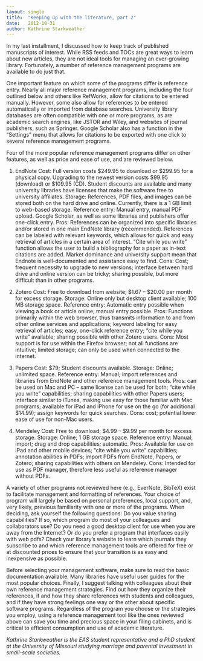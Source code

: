 ```yaml
---
layout: single
title:  "Keeping up with the literature, part 2"
date:   2012-10-31
author: Kathrine Starkweather
---
```


In my last installment, I discussed how to keep track of published manuscripts of interest. While RSS feeds and TOCs are great ways to learn about new articles, they are not ideal tools for managing an ever-growing library. Fortunately, a number of reference management programs are available to do just that.

One important feature on which some of the programs differ is reference entry.  Nearly all major reference management programs, including the four outlined below and others like RefWorks, allow for citations to be entered manually. However, some also allow for references to be entered automatically or imported from database searches. University library databases are often compatible with one or more programs, as are academic search engines, like JSTOR and Wiley, and websites of journal publishers, such as Springer. Google Scholar also has a function in the “Settings” menu that allows for citations to be exported with one click to several reference management programs.

Four of the more popular reference management programs differ on other features, as well as price and ease of use, and are reviewed below.

1.    EndNote
Cost: Full version costs $249.95 to download or $299.95 for a physical copy. Upgrading to the newest version costs $99.95 (download) or $109.95 (CD). Student discounts are available and many university libraries have licenses that make the software free to university affiliates. Storage: References, PDF files, and images can be stored both on the hard drive and online. Currently, there is a 1 GB limit to web-based storage. Reference entry: Manual entry, manual PDF upload. Google Scholar, as well as some libraries and publishers offer one-click entry. Pros: References can be organized into specific libraries and/or stored in one main EndNote library (recommended). References can be labeled with relevant keywords, which allows for quick and easy retrieval of articles in a certain area of interest.  “Cite while you write” function allows the user to build a bibliography for a paper as in-text citations are added. Market dominance and university support mean that Endnote is well-documented and assistance easy to find. Cons: Cost; frequent necessity to upgrade to new versions; interface between hard drive and online version can be tricky; sharing possible, but more difficult than in other programs.

2.    Zotero
Cost: Free to download from website; $1.67 – $20.00 per month for excess storage. Storage:  Online only but desktop client available; 100 MB storage space. Reference entry:  Automatic entry possible when viewing a book or article online; manual entry possible. Pros: Functions primarily within the web browser, thus transmits information to and from other online services and applications; keyword labeling for easy retrieval of articles; easy, one-click reference entry; “cite while you write” available; sharing possible with other Zotero users. Cons:  Most support is for use within the Firefox browser; not all functions are intuitive; limited storage; can only be used when connected to the internet.

3.    Papers
Cost: $79; Student discounts available.
Storage:  Online; unlimited space. Reference entry:  Manual; import references and libraries from EndNote and other reference management tools. Pros: can be used on Mac and PC – same license can be used for both; “cite while you write” capabilities; sharing capabilities with other Papers users; interface similar to iTunes, making use easy for those familiar with Mac programs; available for iPad and iPhone for use on the go (for additional $14.99); assign keywords for quick searches. Cons:  cost; potential lower ease of use for non-Mac users.

4.    Mendeley
Cost:  Free to download; $4.99 – $9.99 per month for excess storage. Storage: Online; 1 GB storage space. Reference entry: Manual; import; drag and drop capabilities; automatic. Pros:  Available for use on iPad and other mobile devices; “cite while you write” capabilities; annotation abilities in PDFs; import PDFs from EndNote, Papers, or Zotero; sharing capabilities with others on Mendeley. Cons: Intended for use as PDF manager, therefore less useful as reference manager without PDFs.

A variety of other programs not reviewed here (e.g., EverNote, BibTeX) exist to facilitate management and formatting of references. Your choice of program will largely be based on personal preferences, local support, and, very likely, previous familiarity with one or more of the programs. When deciding, ask yourself the following questions: Do you value sharing capabilities? If so, which program do most of your colleagues and collaborators use? Do you need a good desktop client for use when you are away from the Internet? Or do you prefer a program that interfaces easily with web pdfs? Check your library’s website to learn which journals they subscribe to and which reference management tools are offered for free or at discounted prices to ensure that your transition is as easy and inexpensive as possible.

Before selecting your management software, make sure to read the basic documentation available. Many libraries have useful user guides for the most popular choices. Finally, I suggest talking with colleagues about their own reference management strategies. Find out how they organize their references, if and how they share references with students and colleagues, and if they have strong feelings one way or the other about specific software programs. Regardless of the program you choose or the strategies you employ, using a reference management tool like the ones reviewed above can save you time and precious space in your filing cabinets, and is critical to efficient consumption and use of academic literature.

*Kathrine Starkweather is the EAS student representative and a PhD student at the University of Missouri studying marriage and parental investment in small-scale societies.*